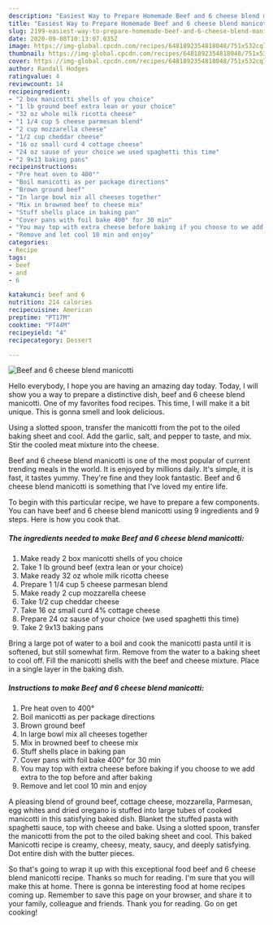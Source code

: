 ```yaml
---
description: "Easiest Way to Prepare Homemade Beef and 6 cheese blend manicotti"
title: "Easiest Way to Prepare Homemade Beef and 6 cheese blend manicotti"
slug: 2199-easiest-way-to-prepare-homemade-beef-and-6-cheese-blend-manicotti
date: 2020-09-08T10:13:07.035Z
image: https://img-global.cpcdn.com/recipes/6481892354818048/751x532cq70/beef-and-6-cheese-blend-manicotti-recipe-main-photo.jpg
thumbnail: https://img-global.cpcdn.com/recipes/6481892354818048/751x532cq70/beef-and-6-cheese-blend-manicotti-recipe-main-photo.jpg
cover: https://img-global.cpcdn.com/recipes/6481892354818048/751x532cq70/beef-and-6-cheese-blend-manicotti-recipe-main-photo.jpg
author: Randall Hodges
ratingvalue: 4
reviewcount: 14
recipeingredient:
- "2 box manicotti shells of you choice"
- "1 lb ground beef extra lean or your choice"
- "32 oz whole milk ricotta cheese"
- "1 1/4 cup 5 cheese parmesan blend"
- "2 cup mozzarella cheese"
- "1/2 cup cheddar cheese"
- "16 oz small curd 4 cottage cheese"
- "24 oz sause of your choice we used spaghetti this time"
- "2 9x13 baking pans"
recipeinstructions:
- "Pre heat oven to 400°"
- "Boil manicotti as per package directions"
- "Brown ground beef"
- "In large bowl mix all cheeses together"
- "Mix in browned beef to cheese mix"
- "Stuff shells place in baking pan"
- "Cover pans with foil bake 400° for 30 min"
- "You may top with extra cheese before baking if you choose to we add extra to the top before and after baking"
- "Remove and let cool 10 min and enjoy"
categories:
- Recipe
tags:
- beef
- and
- 6

katakunci: beef and 6 
nutrition: 214 calories
recipecuisine: American
preptime: "PT17M"
cooktime: "PT44M"
recipeyield: "4"
recipecategory: Dessert

---
```



![Beef and 6 cheese blend manicotti](https://img-global.cpcdn.com/recipes/6481892354818048/751x532cq70/beef-and-6-cheese-blend-manicotti-recipe-main-photo.jpg)

Hello everybody, I hope you are having an amazing day today. Today, I will show you a way to prepare a distinctive dish, beef and 6 cheese blend manicotti. One of my favorites food recipes. This time, I will make it a bit unique. This is gonna smell and look delicious.

Using a slotted spoon, transfer the manicotti from the pot to the oiled baking sheet and cool. Add the garlic, salt, and pepper to taste, and mix. Stir the cooled meat mixture into the cheese.

Beef and 6 cheese blend manicotti is one of the most popular of current trending meals in the world. It is enjoyed by millions daily. It's simple, it is fast, it tastes yummy. They're fine and they look fantastic. Beef and 6 cheese blend manicotti is something that I've loved my entire life.


To begin with this particular recipe, we have to prepare a few components. You can have beef and 6 cheese blend manicotti using 9 ingredients and 9 steps. Here is how you cook that.

<!--inarticleads1-->

##### The ingredients needed to make Beef and 6 cheese blend manicotti:

1. Make ready 2 box manicotti shells of you choice
1. Take 1 lb ground beef (extra lean or your choice)
1. Make ready 32 oz whole milk ricotta cheese
1. Prepare 1 1/4 cup 5 cheese parmesan blend
1. Make ready 2 cup mozzarella cheese
1. Take 1/2 cup cheddar cheese
1. Take 16 oz small curd 4% cottage cheese
1. Prepare 24 oz sause of your choice (we used spaghetti this time)
1. Take 2 9x13 baking pans


Bring a large pot of water to a boil and cook the manicotti pasta until it is softened, but still somewhat firm. Remove from the water to a baking sheet to cool off. Fill the manicotti shells with the beef and cheese mixture. Place in a single layer in the baking dish. 

<!--inarticleads2-->

##### Instructions to make Beef and 6 cheese blend manicotti:

1. Pre heat oven to 400°
1. Boil manicotti as per package directions
1. Brown ground beef
1. In large bowl mix all cheeses together
1. Mix in browned beef to cheese mix
1. Stuff shells place in baking pan
1. Cover pans with foil bake 400° for 30 min
1. You may top with extra cheese before baking if you choose to we add extra to the top before and after baking
1. Remove and let cool 10 min and enjoy


A pleasing blend of ground beef, cottage cheese, mozzarella, Parmesan, egg whites and dried oregano is stuffed into large tubes of cooked manicotti in this satisfying baked dish. Blanket the stuffed pasta with spaghetti sauce, top with cheese and bake. Using a slotted spoon, transfer the manicotti from the pot to the oiled baking sheet and cool. This baked Manicotti recipe is creamy, cheesy, meaty, saucy, and deeply satisfying. Dot entire dish with the butter pieces. 

So that's going to wrap it up with this exceptional food beef and 6 cheese blend manicotti recipe. Thanks so much for reading. I'm sure that you will make this at home. There is gonna be interesting food at home recipes coming up. Remember to save this page on your browser, and share it to your family, colleague and friends. Thank you for reading. Go on get cooking!
